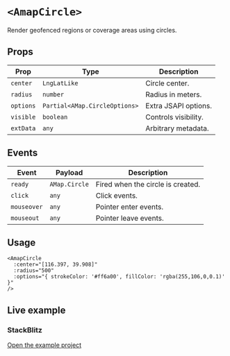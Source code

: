# `<AmapCircle>`

Render geofenced regions or coverage areas using circles.

## Props

| Prop | Type | Description |
| --- | --- | --- |
| `center` | `LngLatLike` | Circle center. |
| `radius` | `number` | Radius in meters. |
| `options` | `Partial<AMap.CircleOptions>` | Extra JSAPI options. |
| `visible` | `boolean` | Controls visibility. |
| `extData` | `any` | Arbitrary metadata. |

## Events

| Event | Payload | Description |
| --- | --- | --- |
| `ready` | `AMap.Circle` | Fired when the circle is created. |
| `click` | `any` | Click events. |
| `mouseover` | `any` | Pointer enter events. |
| `mouseout` | `any` | Pointer leave events. |

## Usage

```vue
<AmapCircle
  :center="[116.397, 39.908]"
  :radius="500"
  :options="{ strokeColor: '#ff6a00', fillColor: 'rgba(255,106,0,0.1)' }"
/>
```

## Live example

<ClientOnly>
  <CircleComponentDemo />
</ClientOnly>

<script setup lang="ts">
import CircleComponentDemo from '../examples/CircleComponentDemo.vue'
</script>

### StackBlitz

[Open the example project](https://stackblitz.com/github/your-org/amap-vue-kit/tree/main/examples/basic)
